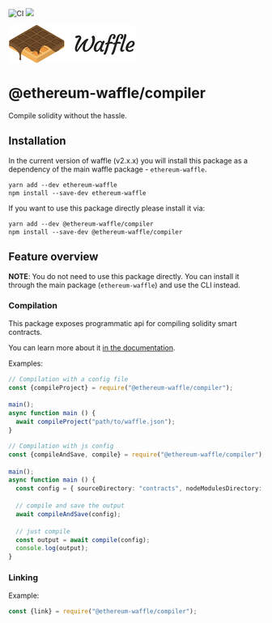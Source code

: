![CI](https://github.com/EthWorks/Waffle/workflows/CI/badge.svg)
[![](https://img.shields.io/npm/v/@ethereum-waffle/compiler.svg)](https://www.npmjs.com/package/@ethereum-waffle/compiler)

![Ethereum Waffle](https://raw.githubusercontent.com/EthWorks/Waffle/master/docs/source/logo.png)

# @ethereum-waffle/compiler

Compile solidity without the hassle.

## Installation

In the current version of waffle (v2.x.x) you will install this package as a dependency of the main waffle package - `ethereum-waffle`.

```
yarn add --dev ethereum-waffle
npm install --save-dev ethereum-waffle
```

If you want to use this package directly please install it via:
```
yarn add --dev @ethereum-waffle/compiler
npm install --save-dev @ethereum-waffle/compiler
```

## Feature overview

**NOTE**: You do not need to use this package directly. You can install it through the main package (`ethereum-waffle`) and use the CLI instead.

### Compilation

This package exposes programmatic api for compiling solidity smart contracts.

You can learn more about it [in the documentation](https://ethereum-waffle.readthedocs.io/en/latest/compilation.html).

Examples:
```ts
// Compilation with a config file
const {compileProject} = require("@ethereum-waffle/compiler");

main();
async function main () {
  await compileProject("path/to/waffle.json");
}
```

```ts
// Compilation with js config
const {compileAndSave, compile} = require("@ethereum-waffle/compiler");

main();
async function main () {
  const config = { sourceDirectory: "contracts", nodeModulesDirectory: "node_modules" };

  // compile and save the output
  await compileAndSave(config);

  // just compile
  const output = await compile(config);
  console.log(output);
}
```

### Linking

Example:
```ts
const {link} = require("@ethereum-waffle/compiler");
```
